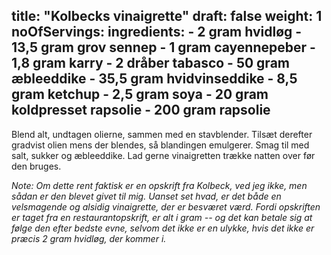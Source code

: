 title: "Kolbecks vinaigrette"
draft: false
weight: 1
noOfServings: 
ingredients:
	- 2 gram hvidløg
	- 13,5 gram grov sennep
	- 1 gram cayennepeber
	- 1,8 gram karry
	- 2 dråber tabasco
	- 50 gram æbleeddike
	- 35,5 gram hvidvinseddike
	- 8,5 gram ketchup
	- 2,5 gram soya
	- 20 gram koldpresset rapsolie
	- 200 gram rapsolie
---

Blend alt, undtagen olierne, sammen med en stavblender. Tilsæt derefter
gradvist olien mens der blendes, så blandingen emulgerer. Smag til med
salt, sukker og æbleeddike. Lad gerne vinaigretten trække natten over
før den bruges.

*Note: Om dette rent faktisk er en opskrift fra Kolbeck, ved jeg ikke,
men sådan er den blevet givet til mig. Uanset set hvad, er det både en
velsmagende og alsidig vinaigrette, der er besværet værd. Fordi
opskriften er taget fra en restaurantopskrift, er alt i gram -- og det
kan betale sig at følge den efter bedste evne, selvom det ikke er en
ulykke, hvis det ikke er præcis 2 gram hvidløg, der kommer i.*


